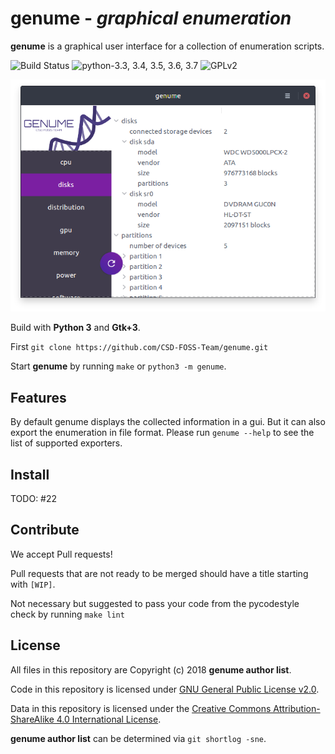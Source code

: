 # genume - *graphical enumeration*

**genume** is a graphical user interface for a collection of enumeration scripts.

![Build Status](https://img.shields.io/travis/CSD-FOSS-Team/genume.svg)
![python-3.3, 3.4, 3.5, 3.6, 3.7](https://img.shields.io/badge/python-3.3,%203.4,%203.5,%203.6,%203.7-blue.svg)
![GPLv2](https://img.shields.io/badge/license-GPLv2-lightgrey.svg)

![Screenshot](data/images/screenshot_genume.png)

Build with **Python 3** and **Gtk+3**.

First `git clone https://github.com/CSD-FOSS-Team/genume.git`

Start **genume** by running `make` or `python3 -m genume`.

## Features

By default genume displays the collected information in a gui. But it can also export the enumeration in file format. Please run `genume --help` to see the list of supported exporters.

## Install

TODO: #22

## Contribute

We accept Pull requests!

Pull requests that are not ready to be merged should have a title starting with `[WIP]`.

Not necessary but suggested to pass your code from the pycodestyle check by running `make lint`

## License

All files in this repository are Copyright (c) 2018 **genume author list**.

Code in this repository is licensed under [GNU General Public License v2.0](https://www.gnu.org/licenses/old-licenses/gpl-2.0.en.html).

Data in this repository is licensed under the
[Creative Commons Attribution-ShareAlike 4.0 International License](http://creativecommons.org/licenses/by-sa/4.0/).

**genume author list** can be determined via `git shortlog -sne`.
